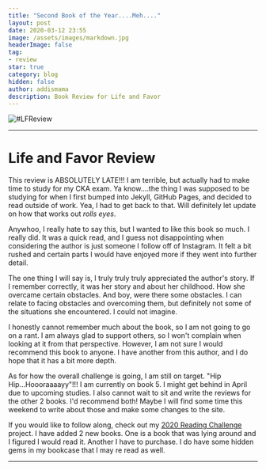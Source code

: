```yaml
---
title: "Second Book of the Year....Meh...."
layout: post
date: 2020-03-12 23:55
image: /assets/images/markdown.jpg
headerImage: false
tag:
- review
star: true
category: blog
hidden: false
author: addismama
description: Book Review for Life and Favor
---
```


![#LFReview](https://images-na.ssl-images-amazon.com/images/I/41OwG%2B4b4YL._SX326_BO1,204,203,200_.jpg)

---
# Life and Favor Review

This review is ABSOLUTELY LATE!!! I am terrible, but actually had to make time to study for my CKA exam. Ya know....the thing I was supposed to be studying for when I first bumped into Jekyll, GitHub Pages, and decided to read outside of work. Yea, I had to get back to that. Will definitely let update on how that works out *rolls eyes*.

Anywhoo, I really hate to say this, but I wanted to like this book so much. I really did. It was a quick read, and I guess not disappointing when considering the author is just someone I follow off of Instagram. It felt a bit rushed and certain parts I would have enjoyed more if they went into further detail.

The one thing I will say is, I truly truly truly appreciated the author's story. If I remember correctly, it was her story and about her childhood. How she overcame certain obstacles. And boy, were there some obstacles. I can relate to facing obstacles and overcoming them, but definitely not some of the situations she encountered. I could not imagine.

I honestly cannot remember much about the book, so I am not going to go on a rant. I am always glad to support others, so I won't complain when looking at it from that perspective. However, I am not sure I would recommend this book to anyone. I have another from this author, and I do hope that it has a bit more depth.

As for how the overall challenge is going, I am still on target. "Hip Hip...Hoooraaaayy"!!! I am currently on book 5. I might get behind in April due to upcoming studies. I also cannot wait to sit and write the reviews for the other 2 books. I'd recommend both! Maybe I will find some time this weekend to write about those and make some changes to the site.

If you would like to follow along, check out my [2020 Reading Challenge](2020-01-01-reading-list-2020.md) project. I have added 2 new books. One is a book that was lying around and I figured I would read it. Another I have to purchase. I do have some hidden gems in my bookcase that I may re read as well.

---
